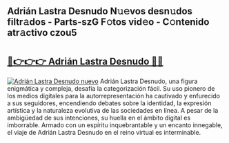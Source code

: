 ## Adrián Lastra Desnudo N𝚞𝚎vos desn𝚞dos filtr𝚊dos - Parts-szG F𝚘tos vid𝚎o - C𝚘ntenido atr𝚊ctivo czou5

# <h2><a href="http://mb7a4z.tromn.icu/?c=Adri%c3%a1n+Lastra+Desnudo">🔗👉👉👉 Adrián Lastra Desnudo 🔗🔗</a></h2>

[![Adrián Lastra Desnudo nuevo](https://i.imgur.com/pEAQMta.gif)](http://mb7a4z.tromn.icu/?c=Adri%c3%a1n+Lastra+Desnudo)
Adrián Lastra Desnudo, una figura enigmática y compleja, desafía la categorización fácil. Su uso pionero de los medios digitales para la autorrepresentación ha cautivado y enfurecido a sus seguidores, encendiendo debates sobre la identidad, la expresión artística y la naturaleza evolutiva de las sociedades en línea. A pesar de la ambigüedad de sus intenciones, su huella en el ámbito digital es imborrable. Armado con un espíritu inquebrantable y un encanto innegable, el viaje de Adrián Lastra Desnudo en el reino virtual es interminable.
